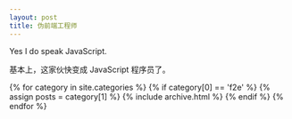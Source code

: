 ```yaml
---
layout: post
title: 伪前端工程师
---
```


Yes I do speak JavaScript.

基本上，这家伙快变成 JavaScript 程序员了。

{% for category in site.categories %}
  {% if category[0] == 'f2e' %}
  {% assign posts = category[1] %}
  {% include archive.html %}
  {% endif %}
{% endfor %}
